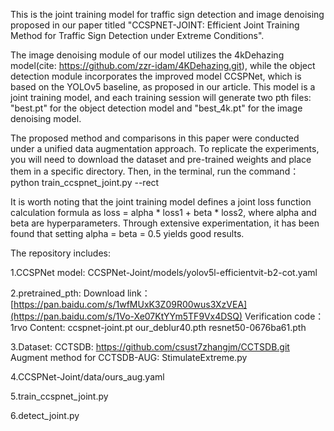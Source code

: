 This is the joint training model for traffic sign detection and image denoising proposed in our paper titled 
"CCSPNET-JOINT: Efficient Joint Training Method for Traffic Sign Detection under Extreme Conditions".


The image denoising module of our model utilizes the 4kDehazing model(cite: https://github.com/zzr-idam/4KDehazing.git), 
while the object detection module incorporates the improved model CCSPNet, 
which is based on the YOLOv5 baseline, as proposed in our article.
This model is a joint training model, and each training session will generate two pth files: "best.pt" for the object detection model 
and "best_4k.pt" for the image denoising model.

The proposed method and comparisons in this paper were conducted under a unified data augmentation approach. To replicate the experiments, you will need to download the dataset and pre-trained weights and place them in a specific directory. 
Then, in the terminal, run the command：python train_ccspnet_joint.py --rect

It is worth noting that the joint training model defines a joint loss function calculation formula as 
loss = alpha * loss1 + beta * loss2, 
where alpha and beta are hyperparameters. Through extensive experimentation, it has been found that setting alpha = beta = 0.5 yields good results.

The repository includes:

1.CCSPNet model:
    CCSPNet-Joint/models/yolov5l-efficientvit-b2-cot.yaml

2.pretrained_pth:
    Download link：[https://pan.baidu.com/s/1wfMUxK3Z09R00wus3XzVEA](https://pan.baidu.com/s/1Vo-Xe07KtYYm5TF9Vx4DSQ) 
    Verification code：1rvo 
    Content:
    ccspnet-joint.pt
    our_deblur40.pth
    resnet50-0676ba61.pth

3.Dataset:
    CCTSDB: https://github.com/csust7zhangjm/CCTSDB.git
    Augment method for CCTSDB-AUG:  StimulateExtreme.py

4.CCSPNet-Joint/data/ours_aug.yaml

5.train_ccspnet_joint.py

6.detect_joint.py


